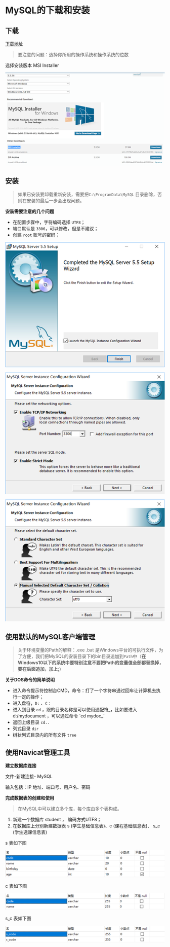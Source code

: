 # MySQL的下载和安装

## 下载

[下载地址](https://dev.mysql.com/downloads/mysql/)

> 要注意的问题：选择你所用的操作系统和操作系统的位数

选择安装版本 MSI Installer

![](/assets/001.png)

## 安装

> 如果已安装要卸载重新安装，需要把`C:\ProgramData\MySQL` 目录删除，否则在安装的最后一步会出现问题。

**安装需要注意的几个问题**

* 在配置步骤中，字符编码选择 `UTF8`；
* 端口默认是 `3306`，可以修改，但是不建议；
* 创建 `root` 账号的密码；

![](/assets/002.png)

![](/assets/003.png)

![](/assets/004.png)

## 使用默认的MySQL客户端管理

> 关于环境变量的Path的解释：.exe .bat 是Windows平台的可执行文件，为了方便，我们把MySQL的安装目录下的bin目录追加到`Path`中（**在Windows10以下的系统中要特别注意不要把Path的变量值全部都替换掉，要在后面追加，加上;**）

**关于DOS命令的简单说明**

* 进入命令提示符控制台CMD，命令：打了一个字符串通过回车让计算机去执行一定的操作；
* 进入盘符，`D:` 、`C：`
* 进入到目录 `cd` ，跟的目录名称是可以使用通配符_，比如要进入 d:/mydocument ，可以通过命令 \`cd mydoc_\`
* 返回上级目录 `cd..`
* 列式目录 `dir`
* 树状列式目录内的所有文件 `tree`

## 使用Navicat管理工具

**建立数据库连接**

文件-新建连接- MySQL

输入包括：IP 地址、端口号、用户名、密码

**完成数据表的创建和使用**

> 在MySQL中可以建立多个库，每个库由多个表构成。

1. 新建一个数据库 student ， 编码方式UTF8；
2. 在数据库上分别新建数据表 s \(学生基础信息表\)、c \(课程基础信息表\)、 s\_c \(学生选课信息表\)

s 表如下图

![](/assets/011.png)

c 表如下图

![](/assets/012.png)

s\_c 表如下图

![](/assets/013.png)

